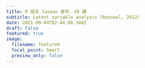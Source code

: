 ```yaml
---
title: R 語言 lavaan 套件．10 講
subtitle: Latent variable analysis (Rosseel, 2012)
date: 2021-09-04T02:44:08.348Z
draft: false
featured: true
image:
  filename: featured
  focal_point: Smart
  preview_only: false
---
```

